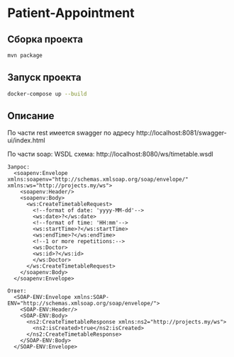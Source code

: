 # Patient-Appointment

## Сборка проекта
```sh
mvn package
```

## Запуск проекта
```sh
docker-compose up --build
```

## Описание
По части rest имеется swagger по адресу http://localhost:8081/swagger-ui/index.html

По части soap:
    WSDL схема: http://localhost:8080/ws/timetable.wsdl
    
    Запрос:
      <soapenv:Envelope xmlns:soapenv="http://schemas.xmlsoap.org/soap/envelope/" xmlns:ws="http://projects.my/ws">
        <soapenv:Header/>
        <soapenv:Body>
          <ws:CreateTimetableRequest>
            <!--format of date: 'yyyy-MM-dd'-->
            <ws:date>?</ws:date>
            <!--format of time: 'HH:mm'-->
            <ws:startTime>?</ws:startTime>
            <ws:endTime>?</ws:endTime>
            <!--1 or more repetitions:-->
            <ws:Doctor>
            <ws:id>?</ws:id>
            </ws:Doctor>
          </ws:CreateTimetableRequest>
        </soapenv:Body>
      </soapenv:Envelope>

    Ответ:
      <SOAP-ENV:Envelope xmlns:SOAP-ENV="http://schemas.xmlsoap.org/soap/envelope/">
        <SOAP-ENV:Header/>
        <SOAP-ENV:Body>
          <ns2:CreateTimetableResponse xmlns:ns2="http://projects.my/ws">
            <ns2:isCreated>true</ns2:isCreated>
          </ns2:CreateTimetableResponse>
        </SOAP-ENV:Body>
      </SOAP-ENV:Envelope>
